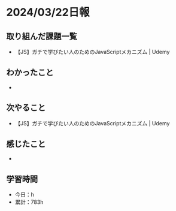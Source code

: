# 2024/03/22日報
## 取り組んだ課題一覧
- 【JS】ガチで学びたい人のためのJavaScriptメカニズム | Udemy

## わかったこと
- 

## 次やること
- 【JS】ガチで学びたい人のためのJavaScriptメカニズム | Udemy

## 感じたこと
- 

## 学習時間
- 今日：h
- 累計：783h
